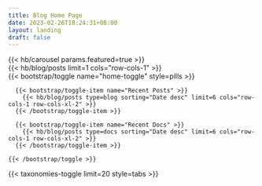 ```yaml
---
title: Blog Home Page
date: 2023-02-26T18:24:31+08:00
layout: landing
draft: false
---
```


<div class="row">
  <div class="col-12 col-lg-6">
    {{< hb/carousel params.featured=true >}}
  </div>
  <div class="col-12 col-lg-6">
    {{< hb/blog/posts limit=1 cols="row-cols-1" >}}
  </div>
</div>

<div class="row">
  <div class="col-12 col-lg-8">
    {{< bootstrap/toggle name="home-toggle" style=pills >}}

      {{< bootstrap/toggle-item name="Recent Posts" >}}
        {{< hb/blog/posts type=blog sorting="Date desc" limit=6 cols="row-cols-1 row-cols-xl-2" >}}
      {{< /bootstrap/toggle-item >}}

      {{< bootstrap/toggle-item name="Recent Docs" >}}
        {{< hb/blog/posts type=docs sorting="Date desc" limit=6 cols="row-cols-1 row-cols-xl-2" >}}
      {{< /bootstrap/toggle-item >}}

    {{< /bootstrap/toggle >}}
  </div>
  <div class="col-12 col-lg-4">
    {{< taxonomies-toggle limit=20 style=tabs >}}
  </div>
</div>
